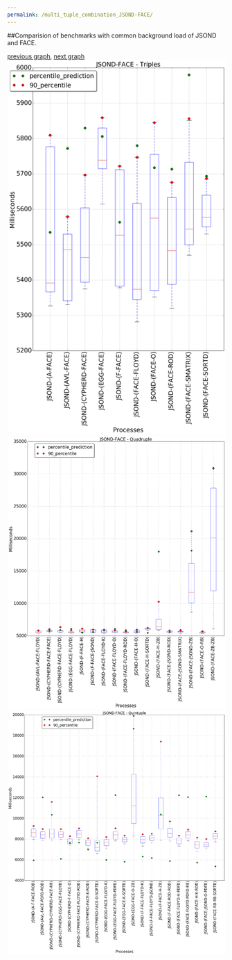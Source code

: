 ```yaml
---
permalink: /multi_tuple_combination_JSOND-FACE/
---
```


##Comparision of benchmarks with common background load of JSOND and FACE.

[previous graph](../multi_tuple_combination_JSOND-EGG/), [next graph](../multi_tuple_combination_JSOND-FLOYD/)
![graph figure](./images/triple/JSOND/JSOND-FACE_box.png)![graph figure](./images/quadruple/JSOND/JSOND-FACE_box.png)![graph figure](./images/quintuple/JSOND/JSOND-FACE_box.png)